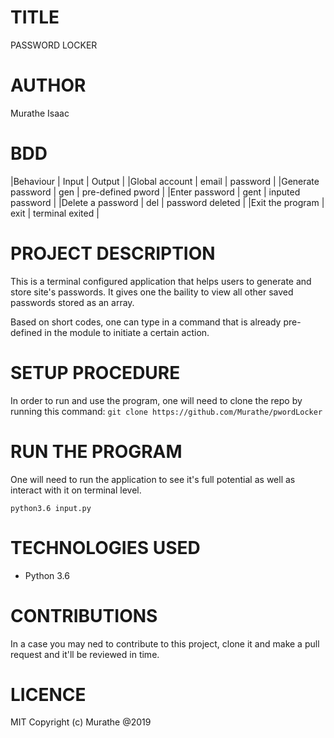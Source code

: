 # TITLE
PASSWORD LOCKER

# AUTHOR
Murathe Isaac

# BDD
|Behaviour          | Input     | Output            |
|Global account     | email     | password          |
|Generate password  | gen       | pre-defined pword |
|Enter password     | gent      | inputed password  |
|Delete a password  | del       | password deleted  |
|Exit the program   | exit      | terminal exited   | 



# PROJECT DESCRIPTION
This is a terminal configured application that helps users to generate and store site's passwords. It gives one the baility to view all other saved passwords stored as an array.

Based on short codes, one can type in a command that is already pre-defined in the module to initiate a certain action.

# SETUP PROCEDURE
In order to run and use the program, one will need to clone the repo by running this command: ```git clone https://github.com/Murathe/pwordLocker```

# RUN THE PROGRAM

One will need to run the application to see it's full potential as well as interact with it on terminal level. 

```python3.6 input.py```

# TECHNOLOGIES USED
- Python 3.6

# CONTRIBUTIONS
In a case you may ned to contribute to this project, clone it and make a pull request and it'll be reviewed in time.

# LICENCE 
MIT
Copyright (c) Murathe @2019